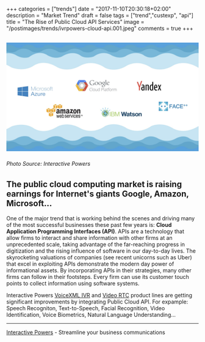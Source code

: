 +++
categories = ["trends"]
date = "2017-11-10T20:30:18+02:00"
description = "Market Trend"
draft = false
tags = ["trend","custexp", "api"]
title = "The Rise of Public Cloud API Services"
image = "/postimages/trends/ivrpowers-cloud-api.001.jpeg"
comments = true
+++

![Cloud API providers](/postimages/trends/ivrpowers-cloud-api.001.jpeg)
------------
###### Photo Source: Interactive Powers

##	The public cloud computing market is raising earnings for Internet's giants Google, Amazon, Microsoft...

One of the major trend that is working behind the scenes and driving many of the most successful businesses these past few years is: **Cloud Application Programming Interfaces (API)**.  APIs are a technology that allow firms to interact and share information with other firms at an unprecedented scale, taking advantage of the far-reaching progress in digitization and the rising influence of software in our day-to-day lives. The skyrocketing valuations of companies (see recent unicorns such as Uber) that excel in exploiting APIs demonstrate the modern day power of informational assets. By incorporating APIs in their strategies, many other firms can follow in their footsteps. Every firm can use its customer touch points to collect information using software systems.

Interactive Powers [VoiceXML IVR](http://localhost:1313/post/products/voicexml-ivr/) and [Video RTC](http://localhost:1313/post/products/video-rtc/) product lines are getting significant improvements by integrating Public Cloud API. For expample: Speech Recogniton, Text-to-Speech, Facial Recognition, Video Identification, Voice Biometrics, Natural Language Understanding...

---
[Interactive Powers](http://www.ivrpowers.com/) - Streamline your business communications

